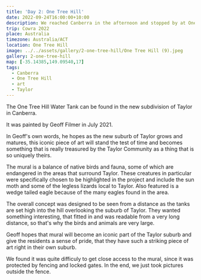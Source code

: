 ```yaml
---
title: 'Day 2: One Tree Hill'
date: 2022-09-24T16:00:00+10:00
description: We reached Canberra in the afternoon and stopped by at One Tree Hill to admire the water tank mural.
trip: Cowra 2022
place: Australia
timezone: Australia/ACT
location: One Tree Hill
image: ../../assets/gallery/2-one-tree-hill/One Tree Hill (9).jpeg
gallery: 2-one-tree-hill
map: [-35.14385,149.09540,17]
tags:
  - Canberra
  - One Tree Hill
  - art
  - Taylor
---
```

The One Tree Hill Water Tank can be found in the new subdivision of Taylor in Canberra.

It was painted by Geoff Filmer in July 2021.

In Geoff's own words, he hopes as the new suburb of Taylor grows and matures, this iconic piece of art will stand the test of time and becomes something that is really treasured by the Taylor Community as a thing that is so uniquely theirs.

The mural is a balance of native birds and fauna, some of which are endangered in the areas that surround Taylor. These creatures in particular were specifically chosen to be highlighted in the project and include the sun moth and some of the legless lizards local to Taylor. Also featured is a wedge tailed eagle because of the many eagles found in the area.

The overall concept was designed to be seen from a distance as the tanks are set high into the hill overlooking the suburb of Taylor. They wanted something interesting, that fitted in and was readable from a very long distance, so that's why the birds and animals are very large.

Geoff hopes that mural will become an iconic part of the Taylor suburb and give the residents a sense of pride, that they have such a striking piece of art right in their own suburb.

We found it was quite difficuly to get close access to the mural, since it was protected by fencing and locked gates. In the end, we just took pictures outside the fence.
